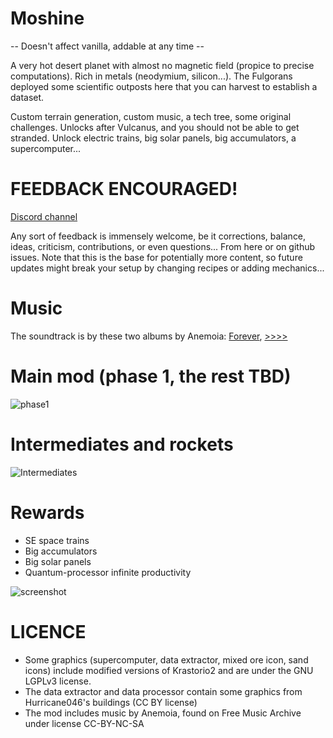 # Moshine

-- Doesn't affect vanilla, addable at any time --

A very hot desert planet with almost no magnetic field (propice to precise computations). Rich in metals (neodymium, silicon...). The Fulgorans deployed some scientific outposts here that you can harvest to establish a dataset.

Custom terrain generation, custom music, a tech tree, some original challenges. Unlocks after Vulcanus, and you should not be able to get stranded. Unlock electric trains, big solar panels, big accumulators, a supercomputer...

# FEEDBACK ENCOURAGED!

[Discord channel](https://discord.com/channels/1309620686347702372/1337535208957677579)

Any sort of feedback is immensely welcome, be it corrections, balance, ideas, criticism, contributions, or even questions... From here or on github issues. Note that this is the base for potentially more content, so future updates might break your setup by changing recipes or adding mechanics...

# Music
The soundtrack is by these two albums by Anemoia: [Forever](https://freemusicarchive.org/music/anemoia/forever), [>>>>](https://freemusicarchive.org/music/anemoia/-6)

# Main mod (phase 1, the rest TBD)
![phase1](https://i.imgur.com/7KRp4Dn.png)

# Intermediates and rockets
![Intermediates](https://i.imgur.com/m1aMr2V.png)

# Rewards
- SE space trains
- Big accumulators
- Big solar panels
- Quantum-processor infinite productivity

![screenshot](https://i.imgur.com/0jmHYaH.png)

# LICENCE
- Some graphics (supercomputer, data extractor, mixed ore icon, sand icons) include modified versions of Krastorio2 and are under the GNU LGPLv3 license.
- The data extractor and data processor contain some graphics from Hurricane046's buildings (CC BY license)
- The mod includes music by Anemoia, found on Free Music Archive under license CC-BY-NC-SA
